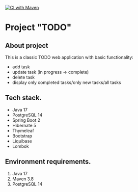 [![CI with Maven](https://github.com/Constantine-M/job4j_todo/actions/workflows/gitActions.yml/badge.svg)](https://github.com/Constantine-M/job4j_todo/actions/workflows/gitActions.yml)

# Project "TODO"

About project
-------------
This is a classic TODO web application with basic functionality:

- add task
- update task (in progress -> complete)
- delete task
- display only completed tasks/only new tasks/all tasks


Tech stack.
--------------
- Java 17
- PostgreSQL 14
- Spring Boot 2
- Hibernate 5
- Thymeleaf
- Bootstrap
- Liquibase
- Lombok

Environment requirements.
------------------------
1. Java 17
2. Maven 3.8
3. PostgreSQL 14